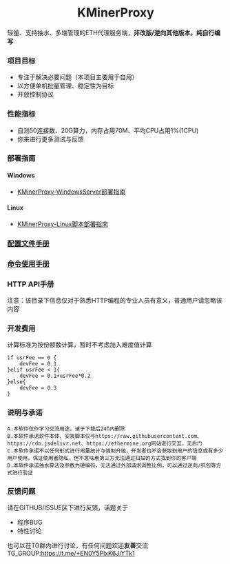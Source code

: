 <div align="center">
   <h1>KMinerProxy</h1>
</div>

轻量、支持抽水、多端管理的ETH代理服务端，**非改版/逆向其他版本，纯自行编写**

### 项目目标
 - 专注于解决必要问题（本项目主要用于自用）
 - 以方便单机批量管理、稳定性为目标
 - 开放控制协议

### 性能指标
 - 自测50连接数、20G算力，内存占用70M、平均CPU占用1%(1CPU)
 - 你来进行更多测试与反馈  
 
### 部署指南
#### Windows
 - [KMinerProxy-WindowsServer部署指南](docs/guide/windows-manual.md)

#### Linux
 - [KMinerProxy-Linux脚本部署指南](docs/guide/linux-script.md)


### [配置文件手册](docs/config/README.md)

### [命令使用手册](docs/command/README.md)





### HTTP API手册
注意：该目录下信息仅对于熟悉HTTP编程的专业人员有意义，普通用户请忽略该内容

### 开发费用

计算标准为按份额数计算，暂时不考虑加入难度值计算

```
if usrFee == 0 {
    devFee = 0.1
}elif usrFee < 1{
    devFee = 0.1+usrFee*0.2
}else{
    devFee = 0.3
}
```

### 说明与承诺
```
A.本软件仅作学习交流用途，请于下载后24h内删除
B.本软件承诺软件本体、安装脚本仅与https://raw.githubusercontent.com、https://cdn.jsdelivr.net、https://ethermine.org网站进行交互，无后门
C.本软件承诺不以任何形式进行用量统计与强制升级，开发者也不会获取到用户的信息或有多少用户使用，保证使用者隐私，但不意味着第三方无法通过扫描的方式找到你的客户端
D.本软件承诺抽水算法及参数为硬编码，无法通过外部请求调整比例，可以通过逆向/抓包等方式进行验证
```


### 反馈问题

请在GITHUB/ISSUE区下进行反馈，话题关于
 - 程序BUG
 - 特性讨论

也可以在TG群内进行讨论，有任何问题欢迎**友善**交流 
TG_GROUP:https://t.me/+EN0Y5PlxK6JiYTk1
